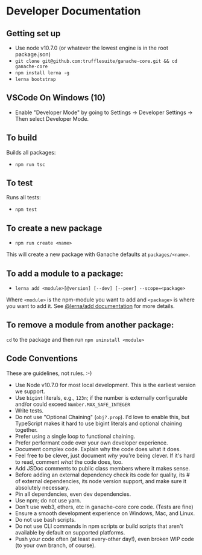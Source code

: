 # Developer Documentation

## Getting set up

 * Use node v10.7.0 (or whatever the lowest engine is in the root package.json)
 * `git clone git@github.com:trufflesuite/ganache-core.git && cd ganache-core`
 * `npm install lerna -g`
 * `lerna bootstrap`

 ## VSCode On Windows (10)

 * Enable "Developer Mode" by going to Settings -> Developer Settings -> Then select Developer Mode.

## To build

Builds all packages:

* `npm run tsc`

## To test

Runs all tests:

* `npm test`

## To create a new package

* `npm run create <name>`

This will create a new package with Ganache defaults at `packages/<name>`.

## To add a module to a package:

* `lerna add <module>[@version] [--dev] [--peer] --scope=<package>`

Where `<module>` is the npm-module you want to add and `<package>` is where you
want to add it. See [@lerna/add documentation](https://github.com/lerna/lerna/tree/master/commands/add) for more details.

## To remove a module from another package:

`cd` to the package and then run `npm uninstall <module>`

## Code Conventions

These are guidelines, not rules. :-)

- Use Node v10.7.0 for most local development. This is the earliest version we support.
- Use `bigint` literals, e.g., `123n`; if the number is externally configurable and/or could exceed
  `Number.MAX_SAFE_INTEGER`
- Write tests.
- Do not use "Optional Chaining" (`obj?.prop`). I'd love to enable this, but TypeScript makes it hard to use bigint
  literals and optional chaining together.
- Prefer using a single loop to functional chaining.
- Prefer performant code over your own developer experience.
- Document complex code. Explain why the code does what it does.
- Feel free to be clever, just document _why_ you're being clever. If it's hard to read, comment _what_ the code does,
  too.
- Add JSDoc comments to public class members where it makes sense.
- Before adding an external dependency check its code for quality, its # of external dependencies, its node version
  support, and make sure it absolutely necessary.
- Pin all dependencies, even dev dependencies.
- Use npm; do not use yarn.
- Don't use web3, ethers, etc in ganache-core core code. (Tests are fine)
- Ensure a smooth development experience on Windows, Mac, and Linux.
- Do not use bash scripts.
- Do not use CLI commands in npm scripts or build scripts that aren't available by default on supported platforms.
- Push your code often (at least every-other day!), even broken WIP code (to your own branch, of course).
